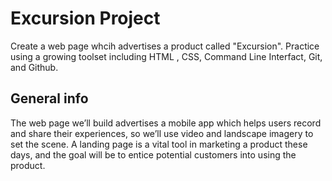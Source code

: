 # Excursion Project
Create a web page whcih advertises a product called "Excursion". Practice using a growing toolset including HTML , CSS, Command Line Interfact, Git, and Github.


## General info 
The web page we’ll build advertises a mobile app which helps users record and share their experiences, so we’ll use video and landscape imagery to set the scene. A landing page is a vital tool in marketing a product these days, and the goal will be to entice potential customers into using the product.